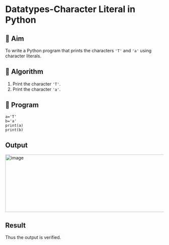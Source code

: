# Datatypes-Character Literal in Python

## 🎯 Aim
To write a Python program that prints the characters `'T'` and `'a'` using character literals.

## 🧠 Algorithm
1. Print the character `'T'`.
2. Print the character `'a'`.

## 🧾 Program

~~~
a='T'
b='a'
print(a)
print(b)
~~~

## Output
<img width="765" height="183" alt="image" src="https://github.com/user-attachments/assets/42b43738-1740-49fc-9a80-ef45a41db24e" />


## Result
Thus the output is verified.
